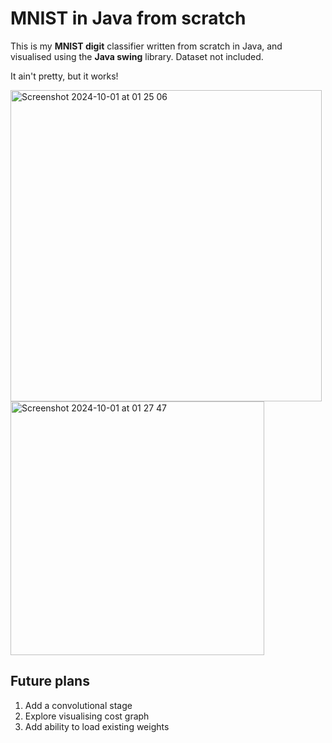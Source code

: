 # MNIST in Java from scratch
This is my **MNIST digit** classifier written from scratch in Java, and visualised using the **Java swing** library. Dataset not included.

It ain't pretty, but it works!

<img width="498" alt="Screenshot 2024-10-01 at 01 25 06" src="https://github.com/user-attachments/assets/3d40db39-aa8b-45e5-bb08-acae40a29cde">
<img width="406" alt="Screenshot 2024-10-01 at 01 27 47" src="https://github.com/user-attachments/assets/3e6d2859-e8fe-4954-b2cf-7a4762ca1df3">

## Future plans
1. Add a convolutional stage
2. Explore visualising cost graph
3. Add ability to load existing weights
